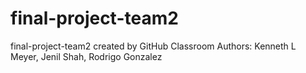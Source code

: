 # final-project-team2
final-project-team2 created by GitHub Classroom
Authors: Kenneth L  Meyer, Jenil Shah, Rodrigo Gonzalez
